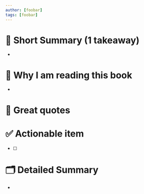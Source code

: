 ```yaml
---
author: [foobar]
tags: [foobar]
---
```

# 📖 Short Summary (1 takeaway)
-

# 🧐 Why I am reading this book
-

# 🙊 Great quotes
>

# ✅ Actionable item
- [ ]

# 🗂 Detailed Summary
-
